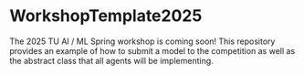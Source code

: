 # WorkshopTemplate2025
The 2025 TU AI / ML Spring workshop is coming soon! This repository provides an example of how to submit a model to the competition as well as the abstract class that all agents will be implementing.

